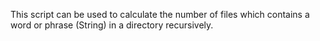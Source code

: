 This script can be used to calculate the number of files which contains a word or phrase (String) in a directory recursively.
